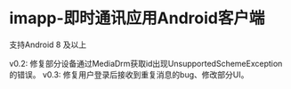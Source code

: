 # imapp-即时通讯应用Android客户端

支持Android 8 及以上

v0.2: 修复部分设备通过MediaDrm获取id出现UnsupportedSchemeException的错误。
v0.3: 修复用户登录后接收到重复消息的bug、修改部分UI。

